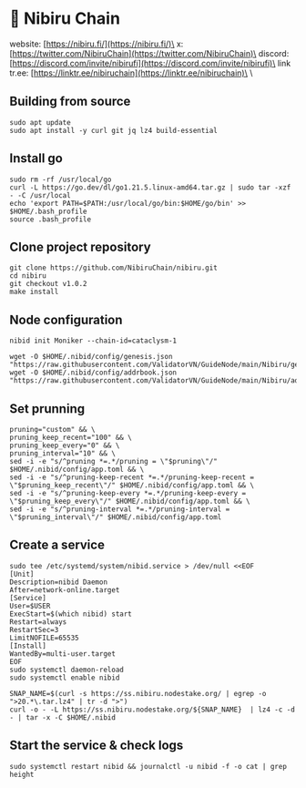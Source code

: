 

# 🧊 Nibiru Chain

website: [https://nibiru.fi/](https://nibiru.fi/)\
x: [https://twitter.com/NibiruChain](https://twitter.com/NibiruChain)\
discord: [https://discord.com/invite/nibirufi](https://discord.com/invite/nibirufi)\
link tr.ee: [https://linktr.ee/nibiruchain](https://linktr.ee/nibiruchain)\
\


## **Building from source**

```
sudo apt update
sudo apt install -y curl git jq lz4 build-essential
```

## **Install go**

```
sudo rm -rf /usr/local/go
curl -L https://go.dev/dl/go1.21.5.linux-amd64.tar.gz | sudo tar -xzf - -C /usr/local
echo 'export PATH=$PATH:/usr/local/go/bin:$HOME/go/bin' >> $HOME/.bash_profile
source .bash_profile
```

## **Clone project repository**

```
git clone https://github.com/NibiruChain/nibiru.git
cd nibiru
git checkout v1.0.2
make install
```

## **Node configuration**

```
nibid init Moniker --chain-id=cataclysm-1

wget -O $HOME/.nibid/config/genesis.json "https://raw.githubusercontent.com/ValidatorVN/GuideNode/main/Nibiru/genesis.json"
wget -O $HOME/.nibid/config/addrbook.json "https://raw.githubusercontent.com/ValidatorVN/GuideNode/main/Nibiru/addrbook.json"

```

## **Set prunning**

```
pruning="custom" && \
pruning_keep_recent="100" && \
pruning_keep_every="0" && \
pruning_interval="10" && \
sed -i -e "s/^pruning *=.*/pruning = \"$pruning\"/" $HOME/.nibid/config/app.toml && \
sed -i -e "s/^pruning-keep-recent *=.*/pruning-keep-recent = \"$pruning_keep_recent\"/" $HOME/.nibid/config/app.toml && \
sed -i -e "s/^pruning-keep-every *=.*/pruning-keep-every = \"$pruning_keep_every\"/" $HOME/.nibid/config/app.toml && \
sed -i -e "s/^pruning-interval *=.*/pruning-interval = \"$pruning_interval\"/" $HOME/.nibid/config/app.toml
```

## **Create a service**

```
sudo tee /etc/systemd/system/nibid.service > /dev/null <<EOF
[Unit]
Description=nibid Daemon
After=network-online.target
[Service]
User=$USER
ExecStart=$(which nibid) start
Restart=always
RestartSec=3
LimitNOFILE=65535
[Install]
WantedBy=multi-user.target
EOF
sudo systemctl daemon-reload
sudo systemctl enable nibid

SNAP_NAME=$(curl -s https://ss.nibiru.nodestake.org/ | egrep -o ">20.*\.tar.lz4" | tr -d ">")
curl -o - -L https://ss.nibiru.nodestake.org/${SNAP_NAME}  | lz4 -c -d - | tar -x -C $HOME/.nibid

```

## **Start the service & check logs**

```
sudo systemctl restart nibid && journalctl -u nibid -f -o cat | grep height
```
